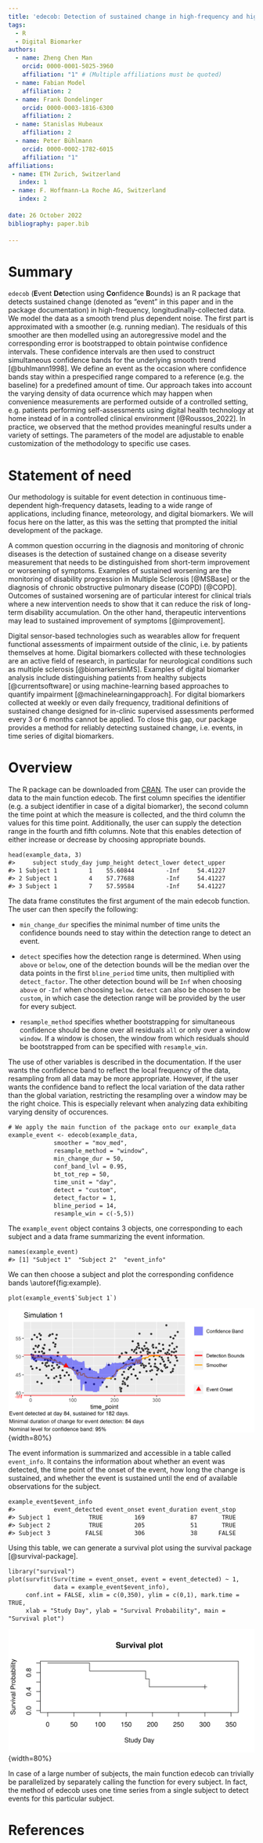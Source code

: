 ```yaml
---
title: 'edecob: Detection of sustained change in high-frequency and high-variance time series'
tags:
  - R
  - Digital Biomarker
authors:
  - name: Zheng Chen Man
    orcid: 0000-0001-5025-3960
    affiliation: "1" # (Multiple affiliations must be quoted)
  - name: Fabian Model
    affiliation: 2
  - name: Frank Dondelinger
    orcid: 0000-0003-1816-6300
    affiliation: 2
  - name: Stanislas Hubeaux
    affiliation: 2
  - name: Peter Bühlmann
    orcid: 0000-0002-1782-6015
    affiliation: "1"
affiliations:
 - name: ETH Zurich, Switzerland
   index: 1
 - name: F. Hoffmann-La Roche AG, Switzerland
   index: 2

date: 26 October 2022
bibliography: paper.bib

---
```


# Summary

`edecob` (**E**vent **De**tection using **Co**nfidence **B**ounds) is an R package that detects sustained change (denoted as “event” in this paper and in the package documentation) in high-frequency, longitudinally-collected data. We model the data as a smooth trend plus dependent noise. The first part is approximated with a smoother (e.g. running median). The residuals of this smoother are then modelled using an autoregressive model and the corresponding error is bootstrapped to obtain pointwise confidence intervals. These confidence intervals are then used to construct simultaneous confidence bands for the underlying smooth trend [@buhlmann1998]. We define an event as the occasion where confidence bands stay within a prespecified range compared to a reference (e.g. the baseline) for a predefined amount of time. Our approach takes into account the varying density of data ocurrence which may happen when convenience measurements are performed outside of a controlled setting, e.g. patients performing self-assessments using digital health technology at home instead of in a controlled clinical environment [@Roussos_2022]. In practice, we observed that the method provides meaningful results under a variety of settings. The parameters of the model are adjustable to enable customization of the methodology to specific use cases. 


# Statement of need

Our methodology is suitable for event detection in continuous time-dependent high-frequency datasets, leading to a wide range of applications, including finance, meteorology, and digital biomarkers. We will focus here on the latter, as this was the setting that prompted the initial development of the package.

A common question occurring in the diagnosis and monitoring of chronic diseases is the detection of sustained change on a disease severity measurement that needs to be distinguished from short-term improvement or worsening of symptoms. Examples of sustained worsening are the monitoring of disability progression in Multiple Sclerosis [@MSBase] or the diagnosis of chronic obstructive pulmonary disease (COPD) [@COPD]. Outcomes of sustained worsening are of particular interest for clinical trials where a new intervention needs to show that it can reduce the risk of long-term disability accumulation. On the other hand, therapeutic interventions may lead to sustained improvement of symptoms [@improvement].

Digital sensor-based technologies such as wearables allow for frequent functional assessments of impairment outside of the clinic, i.e. by patients themselves at home. Digital biomarkers collected with these technologies are an active field of research, in particular for neurological conditions such as multiple sclerosis [@biomarkersinMS]. Examples of digital biomarker analysis include distinguishing patients from healthy subjects [@currentsoftware] or using machine-learning based approaches to quantify impairment [@machinelearningapproach]. For digital biomarkers collected at weekly or even daily frequency, traditional definitions of sustained change designed for in-clinic supervised assessments performed every 3 or 6 months cannot be applied. To close this gap, our package provides a method for reliably detecting sustained change, i.e. events, in time series of digital biomarkers. 



# Overview

The R package can be downloaded from [CRAN](https://CRAN.R-project.org/package=edecob). The user can provide the data to the main function edecob. The first column specifies the identifier (e.g. a subject identifier in case of a digital biomarker), the second column the time point at which the measure is collected, and the third column the values for this time point. Additionally, the user can supply the detection range in the fourth and fifth columns. Note that this enables detection of either increase or decrease by choosing appropriate bounds.

```
head(example_data, 3)
#>     subject study_day jump_height detect_lower detect_upper
#> 1 Subject 1         1    55.60844         -Inf     54.41227
#> 2 Subject 1         4    57.77688         -Inf     54.41227
#> 3 Subject 1         7    57.59584         -Inf     54.41227
```

The data frame constitutes the first argument of the main edecob function. The user can then specify the following:

* `min_change_dur` specifies the minimal number of time units the confidence bounds need to stay within the detection range to detect an event.

* `detect` specifies how the detection range is determined. When using `above` or `below`, one of the detection bounds will be the median over the data points in the first `bline_period` time units, then multiplied with `detect_factor`. The other detection bound will be `Inf` when choosing `above` or `-Inf` when choosing `below`. `detect` can also be chosen to be `custom`, in which case the detection range will be provided by the user for every subject.

* `resample_method` specifies whether bootstrapping for simultaneous confidence should be done over all residuals `all` or only over a window `window`. If a window is chosen, the window from which residuals should be bootstrapped from can be specified with `resample_win`.

The use of other variables is described in the documentation. If the user wants the confidence band to reflect the local frequency of the data, resampling from all data may be more appropriate. However, if the user wants the confidence band to reflect the local variation of the data rather than the global variation, restricting the resampling over a window may be the right choice. This is especially relevant when analyzing data exhibiting varying density of occurences.
```
# We apply the main function of the package onto our example_data
example_event <- edecob(example_data, 
			 smoother = "mov_med",
			 resample_method = "window",
			 min_change_dur = 50,
			 conf_band_lvl = 0.95,
			 bt_tot_rep = 50,
			 time_unit = "day",
			 detect = "custom",
			 detect_factor = 1,
             bline_period = 14,
			 resample_win = c(-5,5))
```
The `example_event` object contains 3 objects, one corresponding to each subject and a data frame summarizing the event information.
```
names(example_event)
#> [1] "Subject 1"  "Subject 2"  "event_info"
```
We can then choose a subject and plot the corresponding confidence bands \autoref{fig:example}.

```
plot(example_event$`Subject 1`)
```
![A plot generated using simulated data. The confidence band of the smooth trend (in the data) is used to detect events. If the confidence bands stay within the detection bounds for a prespecified amount of time, an event will be detected. \label{fig:plot}](plot.png){width=80%}

The event information is summarized and accessible in a table called `event_info`. It contains the information about whether an event was detected, the time point of the onset of the event, how long the change is sustained, and whether the event is sustained until the end of available observations for the subject.

```
example_event$event_info
#>           event_detected event_onset event_duration event_stop
#> Subject 1           TRUE         169             87       TRUE
#> Subject 2           TRUE         205             51       TRUE
#> Subject 3          FALSE         306             38      FALSE
```

Using this table, we can generate a survival plot using the survival package [@survival-package].

```
library("survival")
plot(survfit(Surv(time = event_onset, event = event_detected) ~ 1,
             data = example_event$event_info),
     conf.int = FALSE, xlim = c(0,350), ylim = c(0,1), mark.time = TRUE,
     xlab = "Study Day", ylab = "Survival Probability", main = "Survival plot")
```

![The results obtained using the package can be easily further analyzed using the survival package. Here, we generate a survival plot using the example data provided with the package. \label{fig:survplot}](survplot.png){width=80%}

In case of a large number of subjects, the main function edecob can trivially be parallelized by separately calling the function for every subject. In fact, the method of edecob uses one time series from a single subject to detect events for this particular subject.

# References
